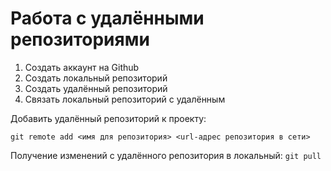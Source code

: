 # **Работа с удалёнными репозиториями**

1. Создать аккаунт на Github
2. Создать локальный репозиторий
3. Создать удалённый репозиторий
4. Связать локальный репозиторий с удалённым 

Добавить удалённый репозиторий к проекту:
```
git remote add <имя для репозитория> <url-адрес репозитория в сети>
```
Получение изменений с удалённого репозитория в локальный: `git pull`
